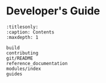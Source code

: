 # Developer's Guide

```{toctree}
:titlesonly:
:caption: Contents
:maxdepth: 1

build
contributing
git/README
reference_documentation
modules/index
guides
```
